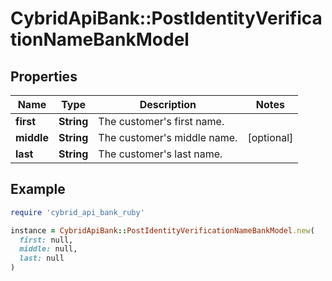# CybridApiBank::PostIdentityVerificationNameBankModel

## Properties

| Name | Type | Description | Notes |
| ---- | ---- | ----------- | ----- |
| **first** | **String** | The customer&#39;s first name. |  |
| **middle** | **String** | The customer&#39;s middle name. | [optional] |
| **last** | **String** | The customer&#39;s last name. |  |

## Example

```ruby
require 'cybrid_api_bank_ruby'

instance = CybridApiBank::PostIdentityVerificationNameBankModel.new(
  first: null,
  middle: null,
  last: null
)
```

